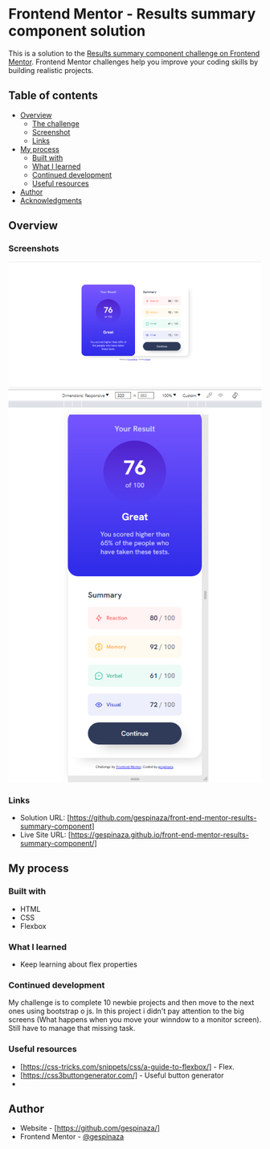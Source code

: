 # Frontend Mentor - Results summary component solution

This is a solution to the [Results summary component challenge on Frontend Mentor](https://www.frontendmentor.io/challenges/results-summary-component-CE_K6s0maV). Frontend Mentor challenges help you improve your coding skills by building realistic projects. 

## Table of contents

- [Overview](#overview)
  - [The challenge](#the-challenge)
  - [Screenshot](#screenshot)
  - [Links](#links)
- [My process](#my-process)
  - [Built with](#built-with)
  - [What I learned](#what-i-learned)
  - [Continued development](#continued-development)
  - [Useful resources](#useful-resources)
- [Author](#author)
- [Acknowledgments](#acknowledgments)


## Overview

### Screenshots

![Final Result](https://github.com/gespinaza/front-end-mentor-results-summary-component/blob/main/desktop_screenshot.png)
![Final Result - Responsive](https://github.com/gespinaza/front-end-mentor-results-summary-component/blob/main/mobile_screenshot.png)


### Links

- Solution URL: [https://github.com/gespinaza/front-end-mentor-results-summary-component]
- Live Site URL: [https://gespinaza.github.io/front-end-mentor-results-summary-component/]

## My process

### Built with

- HTML
- CSS 
- Flexbox


### What I learned

- Keep learning about flex properties

### Continued development

My challenge is to complete 10 newbie projects and then move to the next ones using bootstrap o js.
In this project i didn't pay attention to the big screens (What happens when you move your winndow to a monitor screen). Still have to manage that missing task.

### Useful resources

- [https://css-tricks.com/snippets/css/a-guide-to-flexbox/] - Flex.
- [https://css3buttongenerator.com/] - Useful button generator 
- 



## Author

- Website - [https://github.com/gespinaza/]
- Frontend Mentor - [@gespinaza](https://www.frontendmentor.io/profile/gespinaza)
